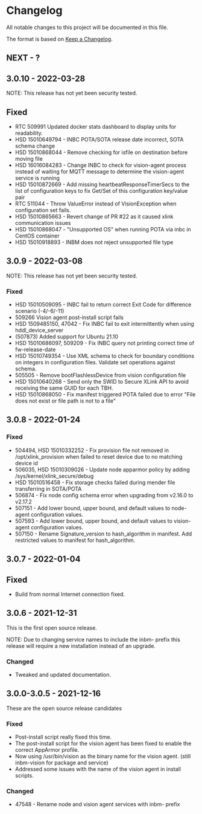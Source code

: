 # Changelog
All notable changes to this project will be documented in this file.

The format is based on [Keep a Changelog](http://keepachangelog.com/en/1.0.0/).

## NEXT - ?

## 3.0.10 - 2022-03-28
NOTE: This release has not yet been security tested.

## Fixed
 - RTC 509991 Updated docker stats dashboard to display units for readability.
 - HSD 15010649794 - INBC POTA/SOTA release date incorrect, SOTA schema change
 - HSD 15010868044 - Remove checking for isfile on destination before moving file
 - HSD 16016084283 - Change INBC to check for vision-agent process instead of waiting for MQTT message to determine the vision-agent service is running
 - HSD 15010872669 - Add missing heartbeatResponseTimerSecs to the list of configuration keys to fix Get/Set of this configuration key/value pair
 - RTC 511044 - Throw ValueError instead of VisionException when configuration set fails.
 - HSD 15010865663 - Revert change of PR #22 as it caused xlink communication issues
 - HSD 15010868047 - "Unsupported OS" when running POTA via inbc in CentOS container
 - HSD 15010918893 - INBM does not reject unsupported file type

## 3.0.9 - 2022-03-08
NOTE: This release has not yet been security tested.

### Fixed
- HSD 15010509095 - INBC fail to return correct Exit Code for difference scenario (-4/-6/-11)
- 509266 Vision agent post-install script fails
- HSD 1509485150, 47042 - Fix INBC fail to exit intermittently when using hddl_device_server
- (507873) Added support for Ubuntu 21.10
- HSD 15010686097, 509209 - Fix INBC query not printing correct time of fw-release-date
- HSD 15010749354 - Use XML schema to check for boundary conditions on integers in configuration files.  Validate set operations against schema.
- 505505 - Remove bootFlashlessDevice from vision configuration file
- HSD 15010640268 - Send only the SWID to Secure XLink API to avoid receiving the same GUID for each TBH.
- HSD 15010868050 - Fix manifest triggered POTA failed due to error "File does not exist or file path is not to a file"

## 3.0.8 - 2022-01-24

### Fixed
- 504494, HSD 15010332252 - Fix provision file not removed in /opt/xlink_provision when failed to reset device due to no matching device id
- 506035, HSD 15010309026 - Update node apparmor policy by adding /sys/kernel/xlink_secure/debug
- HSD 15010516458 - Fix storage checks failed during mender file transferring in SOTA/POTA
- 506874 - Fix node config schema error when upgrading from v2.16.0 to v2.17.2
- 507151 - Add lower bound, upper bound, and default values to node-agent configuration values.
- 507593 - Add lower bound, upper bound, and default values to vision-agent configuration values.
- 507150 - Rename Signature_version to hash_algorithm in manifest.  Add restricted values to manifest for hash_algorithm.

## 3.0.7 - 2022-01-04

## Fixed
 - Build from normal Internet connection fixed.

## 3.0.6 - 2021-12-31
This is the first open source release.

NOTE: Due to changing service names to include the inbm- prefix this release will require a new installation instead of an upgrade.

### Changed
 - Tweaked and updated documentation.

## 3.0.0-3.0.5 - 2021-12-16
These are the open source release candidates

### Fixed
 - Post-install script really fixed this time.
 - The post-install script for the vision agent has been fixed to enable the
   correct AppArmor profile.
 - Now using /usr/bin/vision as the binary name for the vision agent. (still inbm-vision for package and service)
 - Addressed some issues with the name of the vision agent in install scripts.

### Changed
 - 47548 - Rename node and vision agent services with inbm- prefix
